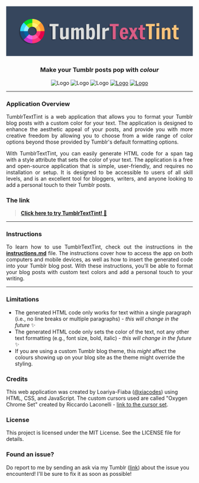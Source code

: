 <h3 align="center">
    <img src="images/logo.png" alt="Logo">
</h3>

<h3 align="center">
    Make your Tumblr posts pop with <i>colour</i>
</h3>

<p align="center">
  <img src="https://img.shields.io/bower/l/mi?style=flat-square" alt="Logo">
  <img src="https://img.shields.io/badge/technologies-HTML%2C%20CSS%2C%20JavaScript-%23e1a9eb?style=flat-square" alt="Logo">
    <img src="https://img.shields.io/badge/platform-Tumblr-%2336465d?style=flat-square" alt="Logo">
    <a href="https://xiacodes.tumblr.com/" target="_blank"><img src="https://img.shields.io/badge/contact%20me-my%20blog-%23baaaa0?style=flat-square" alt="Logo"></a>
    <a href="https://xiacodes.tumblr.com/" target="_blank"><img src="https://img.shields.io/github/v/release/xiacodes/TumblrTextTint?color=f08fb9&style=flat-square" alt="Logo"></a>
    
</p>

-------------

### Application Overview

<p align="justify">TumblrTextTint is a web application that allows you to format your Tumblr blog posts with a custom color for your text. The application is designed to enhance the aesthetic appeal of your posts, and provide you with more creative freedom by allowing you to choose from a wide range of color options beyond those provided by Tumblr's default formatting options.</p>
<p align="justify">With TumblrTextTint, you can easily generate HTML code for a span tag with a style attribute that sets the color of your text. The application is a free and open-source application that is simple, user-friendly, and requires no installation or setup. It is designed to be accessible to users of all skill levels, and is an excellent tool for bloggers, writers, and anyone looking to add a personal touch to their Tumblr posts.</p>

### The link
> **[Click here to try TumblrTextTint! 🔗](https://xiacodes.github.io/TumblrTextTint/)**

-------------

### Instructions

<p align="justify">To learn how to use TumblrTextTint, check out the instructions in the <b><a href="instructions/instructions.md">instructions.md</a></b> file. The instructions cover how to access the app on both computers and mobile devices, as well as how to insert the generated code into your Tumblr blog post. With these instructions, you'll be able to format your blog posts with custom text colors and add a personal touch to your writing.</p>

-------------

### Limitations

- The generated HTML code only works for text within a single paragraph (i.e., no line breaks or multiple paragraphs) _- this will change in the future_ ✨
- The generated HTML code only sets the color of the text, not any other text formatting (e.g., font size, bold, italic) _- this will change in the future_ ✨
- If you are using a custom Tumblr blog theme, this _might_ affect the colours showing up on your blog site as the theme might override the styling.

### Credits

This web application was created by Loariya-Fiaba ([@xiacodes](https://xiacodes.tumblr.com/)) using HTML, CSS, and JavaScript. The custom cursors used are called "Oxygen Chrome Set" created by Riccardo Laconelli - [link to the cursor set](https://www.cursors-4u.com/cursor/2010/12/17/oxygen-chrome-set.html).

### License

This project is licensed under the MIT License. See the LICENSE file for details.

### Found an issue?

Do report to me by sending an ask via my Tumblr ([link](https://xiacodes.tumblr.com/ask)) about the issue you encounterd! I'll be sure to fix it as soon as possible!
